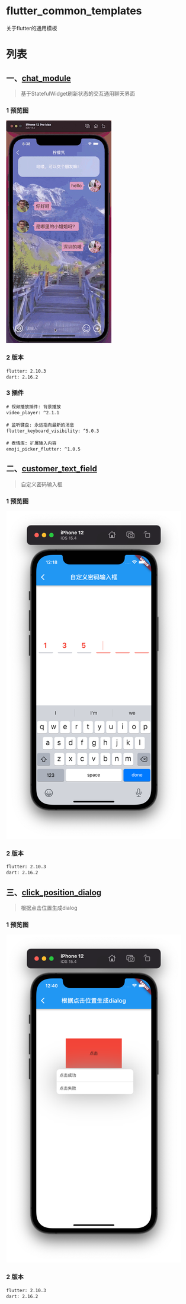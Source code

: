 # flutter_common_templates

关于flutter的通用模板

# 列表

## 一、[chat_module](https://github.com/jingluoguo/flutter_common_templates/tree/main/lib/chat_module)
> 基于StatefulWidget刷新状态的交互通用聊天界面

### 1 预览图

![flutter聊天页面](preview/flutter聊天页面.gif)

### 2 版本

```
flutter: 2.10.3
dart: 2.16.2
```

### 3 插件
```
# 视频播放插件: 背景播放
video_player: ^2.1.1

# 监听键盘: 永远指向最新的消息
flutter_keyboard_visibility: ^5.0.3

# 表情库: 扩展输入内容
emoji_picker_flutter: ^1.0.5
```

## 二、[customer_text_field](https://github.com/jingluoguo/flutter_common_templates/tree/main/lib/customer_text_field)
> 自定义密码输入框

### 1 预览图

![自定义密码输入框](preview/自定义密码输入框.png)

### 2 版本

```
flutter: 2.10.3
dart: 2.16.2
```

## 三、[click_position_dialog](https://github.com/jingluoguo/flutter_common_templates/tree/main/lib/click_position_dialog)
> 根据点击位置生成dialog

### 1 预览图

![根据点击位置生成dialog](preview/根据点击位置生成dialog.png)

### 2 版本

```
flutter: 2.10.3
dart: 2.16.2
```